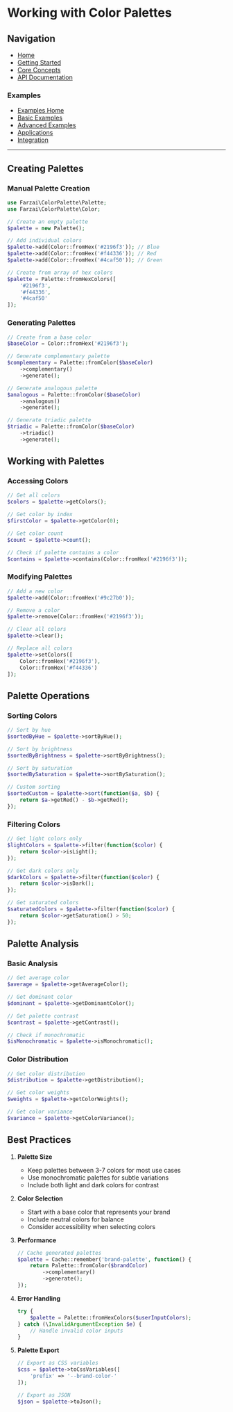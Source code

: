 # Working with Color Palettes

## Navigation

- [Home](../../README.md)
- [Getting Started](../../getting-started.md)
- [Core Concepts](../../core-concepts.md)
- [API Documentation](../../api/README.md)

### Examples
- [Examples Home](../README.md)
- [Basic Examples](../basic/README.md)
- [Advanced Examples](../advanced/README.md)
- [Applications](../applications/README.md)
- [Integration](../integration/README.md)

---

## Creating Palettes

### Manual Palette Creation

```php
use Farzai\ColorPalette\Palette;
use Farzai\ColorPalette\Color;

// Create an empty palette
$palette = new Palette();

// Add individual colors
$palette->add(Color::fromHex('#2196f3')); // Blue
$palette->add(Color::fromHex('#f44336')); // Red
$palette->add(Color::fromHex('#4caf50')); // Green

// Create from array of hex colors
$palette = Palette::fromHexColors([
    '#2196f3',
    '#f44336',
    '#4caf50'
]);
```

### Generating Palettes

```php
// Create from a base color
$baseColor = Color::fromHex('#2196f3');

// Generate complementary palette
$complementary = Palette::fromColor($baseColor)
    ->complementary()
    ->generate();

// Generate analogous palette
$analogous = Palette::fromColor($baseColor)
    ->analogous()
    ->generate();

// Generate triadic palette
$triadic = Palette::fromColor($baseColor)
    ->triadic()
    ->generate();
```

## Working with Palettes

### Accessing Colors

```php
// Get all colors
$colors = $palette->getColors();

// Get color by index
$firstColor = $palette->getColor(0);

// Get color count
$count = $palette->count();

// Check if palette contains a color
$contains = $palette->contains(Color::fromHex('#2196f3'));
```

### Modifying Palettes

```php
// Add a new color
$palette->add(Color::fromHex('#9c27b0'));

// Remove a color
$palette->remove(Color::fromHex('#2196f3'));

// Clear all colors
$palette->clear();

// Replace all colors
$palette->setColors([
    Color::fromHex('#2196f3'),
    Color::fromHex('#f44336')
]);
```

## Palette Operations

### Sorting Colors

```php
// Sort by hue
$sortedByHue = $palette->sortByHue();

// Sort by brightness
$sortedByBrightness = $palette->sortByBrightness();

// Sort by saturation
$sortedBySaturation = $palette->sortBySaturation();

// Custom sorting
$sortedCustom = $palette->sort(function($a, $b) {
    return $a->getRed() - $b->getRed();
});
```

### Filtering Colors

```php
// Get light colors only
$lightColors = $palette->filter(function($color) {
    return $color->isLight();
});

// Get dark colors only
$darkColors = $palette->filter(function($color) {
    return $color->isDark();
});

// Get saturated colors
$saturatedColors = $palette->filter(function($color) {
    return $color->getSaturation() > 50;
});
```

## Palette Analysis

### Basic Analysis

```php
// Get average color
$average = $palette->getAverageColor();

// Get dominant color
$dominant = $palette->getDominantColor();

// Get palette contrast
$contrast = $palette->getContrast();

// Check if monochromatic
$isMonochromatic = $palette->isMonochromatic();
```

### Color Distribution

```php
// Get color distribution
$distribution = $palette->getDistribution();

// Get color weights
$weights = $palette->getColorWeights();

// Get color variance
$variance = $palette->getColorVariance();
```

## Best Practices

1. **Palette Size**
   - Keep palettes between 3-7 colors for most use cases
   - Use monochromatic palettes for subtle variations
   - Include both light and dark colors for contrast

2. **Color Selection**
   - Start with a base color that represents your brand
   - Include neutral colors for balance
   - Consider accessibility when selecting colors

3. **Performance**
   ```php
   // Cache generated palettes
   $palette = Cache::remember('brand-palette', function() {
       return Palette::fromColor($brandColor)
           ->complementary()
           ->generate();
   });
   ```

4. **Error Handling**
   ```php
   try {
       $palette = Palette::fromHexColors($userInputColors);
   } catch (\InvalidArgumentException $e) {
       // Handle invalid color inputs
   }
   ```

5. **Palette Export**
   ```php
   // Export as CSS variables
   $css = $palette->toCssVariables([
       'prefix' => '--brand-color-'
   ]);

   // Export as JSON
   $json = $palette->toJson();
   ``` 